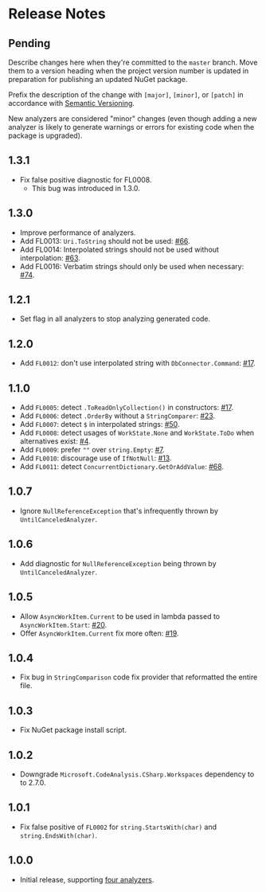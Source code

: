 # Release Notes

## Pending

Describe changes here when they're committed to the `master` branch. Move them to a version heading when the project version number is updated in preparation for publishing an updated NuGet package.

Prefix the description of the change with `[major]`, `[minor]`, or `[patch]` in accordance with [Semantic Versioning](https://semver.org/).

New analyzers are considered "minor" changes (even though adding a new analyzer is likely to generate warnings
or errors for existing code when the package is upgraded).

## 1.3.1

* Fix false positive diagnostic for FL0008.
  * This bug was introduced in 1.3.0.

## 1.3.0

* Improve performance of analyzers.
* Add FL0013: `Uri.ToString` should not be used: [#66](https://github.com/Faithlife/FaithlifeAnalyzers/issues/66).
* Add FL0014: Interpolated strings should not be used without interpolation: [#63](https://github.com/Faithlife/FaithlifeAnalyzers/issues/63).
* Add FL0016: Verbatim strings should only be used when necessary: [#74](https://github.com/Faithlife/FaithlifeAnalyzers/pull/74).

## 1.2.1

* Set flag in all analyzers to stop analyzing generated code.

## 1.2.0

* Add `FL0012`: don't use interpolated string with `DbConnector.Command`: [#17](https://github.com/Faithlife/FaithlifeAnalyzers/issues/69).

## 1.1.0

* Add `FL0005`: detect `.ToReadOnlyCollection()` in constructors: [#17](https://github.com/Faithlife/FaithlifeAnalyzers/issues/17).
* Add `FL0006`: detect `.OrderBy` without a `StringComparer`: [#23](https://github.com/Faithlife/FaithlifeAnalyzers/issues/23).
* Add `FL0007`: detect `$` in interpolated strings: [#50](https://github.com/Faithlife/FaithlifeAnalyzers/issues/50).
* Add `FL0008`: detect usages of `WorkState.None` and `WorkState.ToDo` when alternatives exist: [#4](https://github.com/Faithlife/FaithlifeAnalyzers/issues/4).
* Add `FL0009`: prefer `""` over `string.Empty`: [#7](https://github.com/Faithlife/FaithlifeAnalyzers/issues/7).
* Add `FL0010`: discourage use of `IfNotNull`: [#13](https://github.com/Faithlife/FaithlifeAnalyzers/issues/13).
* Add `FL0011`: detect `ConcurrentDictionary.GetOrAddValue`: [#68](https://github.com/Faithlife/FaithlifeAnalyzers/pull/68).

## 1.0.7

* Ignore `NullReferenceException` that's infrequently thrown by `UntilCanceledAnalyzer`.

## 1.0.6

* Add diagnostic for `NullReferenceException` being thrown by `UntilCanceledAnalyzer`.

## 1.0.5

* Allow `AsyncWorkItem.Current` to be used in lambda passed to `AsyncWorkItem.Start`: [#20](https://github.com/Faithlife/FaithlifeAnalyzers/issues/20).
* Offer `AsyncWorkItem.Current` fix more often: [#19](https://github.com/Faithlife/FaithlifeAnalyzers/issues/19).

## 1.0.4

* Fix bug in `StringComparison` code fix provider that reformatted the entire file.

## 1.0.3

* Fix NuGet package install script.

## 1.0.2

* Downgrade `Microsoft.CodeAnalysis.CSharp.Workspaces` dependency to to 2.7.0.

## 1.0.1

* Fix false positive of `FL0002` for `string.StartsWith(char)` and `string.EndsWith(char)`.

## 1.0.0

* Initial release, supporting [four analyzers](https://github.com/Faithlife/FaithlifeAnalyzers/wiki).
